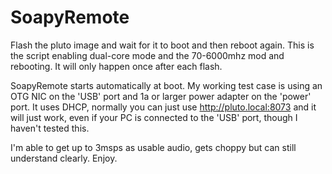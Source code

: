 # SoapyRemote

Flash the pluto image and wait for it to boot and then reboot again.  This is the script enabling dual-core mode and the 70-6000mhz mod and rebooting.  It will only happen once after each flash.

SoapyRemote starts automatically at boot.  My working test case is using an OTG NIC on the 'USB' port and 1a or larger power adapter on the 'power' port.  It uses DHCP, normally you can just use http://pluto.local:8073 and it will just work, even if your PC is connected to the 'USB' port, though I haven't tested this.

I'm able to get up to 3msps as usable audio, gets choppy but can still understand clearly.  Enjoy.
